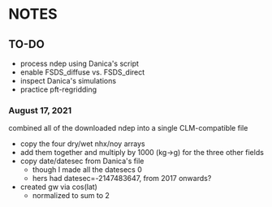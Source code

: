 # NOTES

## TO-DO
- process ndep using Danica's script
- enable FSDS_diffuse vs. FSDS_direct
- inspect Danica's simulations
- practice pft-regridding

### August 17, 2021
combined all of the downloaded ndep into a single CLM-compatible file
  - copy the four dry/wet nhx/noy arrays
  - add them together and multiply by 1000 (kg->g) for the three other fields 
  - copy date/datesec from Danica's file
    - though I made all the datesecs 0
    - hers had datesec=-2147483647, from 2017 onwards?
  - created gw via cos(lat)
    - normalized to sum to 2
